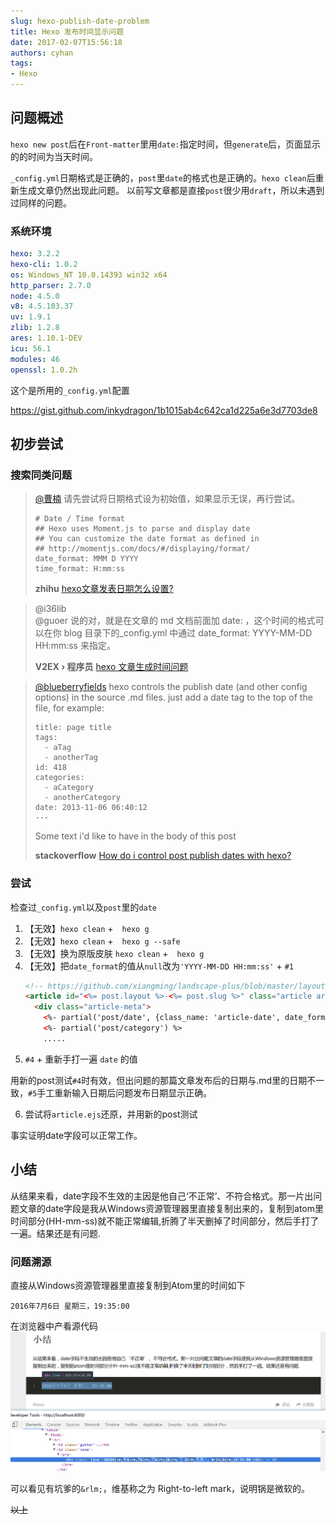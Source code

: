 ```yaml
---
slug: hexo-publish-date-problem
title: Hexo 发布时间显示问题
date: 2017-02-07T15:56:18
authors: cyhan
tags:
- Hexo
---
```


## 问题概述

`hexo new post`后在`Front-matter`里用`date:`指定时间，但`generate`后，页面显示的的时间为当天时间。

`_config.yml`日期格式是正确的，`post`里`date`的格式也是正确的。`hexo clean`后重新生成文章仍然出现此问题。
以前写文章都是直接`post`很少用`draft`，所以未遇到过同样的问题。

<!-- truncate -->

### 系统环境

```yml
hexo: 3.2.2
hexo-cli: 1.0.2
os: Windows_NT 10.0.14393 win32 x64
http_parser: 2.7.0
node: 4.5.0
v8: 4.5.103.37
uv: 1.9.1
zlib: 1.2.8
ares: 1.10.1-DEV
icu: 56.1
modules: 46
openssl: 1.0.2h
```

这个是所用的`_config.yml`配置

https://gist.github.com/inkydragon/1b1015ab4c642ca1d225a6e3d7703de8


## 初步尝试

### 搜索同类问题

> [@曹楠](https://www.zhihu.com/question/24166345/answer/26906184)
> 请先尝试将日期格式设为初始值，如果显示无误，再行尝试。
> 
> ```
> # Date / Time format
> ## Hexo uses Moment.js to parse and display date
> ## You can customize the date format as defined in
> ## http://momentjs.com/docs/#/displaying/format/
> date_format: MMM D YYYY
> time_format: H:mm:ss
> ```
> 
> **zhihu** [hexo文章发表日期怎么设置?](https://www.zhihu.com/question/24166345)


> @i36lib     
> @guoer 说的对，就是在文章的 md 文档前面加 date: ，这个时间的格式可以在你 blog 目录下的_config.yml 中通过 date_format: YYYY-MM-DD HH:mm:ss 来指定。
>
> **V2EX › 程序员** [hexo 文章生成时间问题](https://www.v2ex.com/t/231549)


> [@blueberryfields](http://stackoverflow.com/a/32975241)
> hexo controls the publish date (and other config options) in the source .md files. just add a date tag to the top of the file, for example:
>
> ```
> title: page title
> tags:
>   - aTag
>   - anotherTag
> id: 418
> categories:
>   - aCategory
>   - anotherCategory
> date: 2013-11-06 06:40:12
> ---
> ```
>
> Some text i'd like to have in the body of this post
>
> **stackoverflow** [How do i control post publish dates with hexo?](http://stackoverflow.com/questions/32974409/how-do-i-control-post-publish-dates-with-hexo)


### 尝试
检查过`_config.yml`以及`post`里的`date`

1. 【无效】`hexo clean` +　`hexo g`
2. 【无效】`hexo clean` +　`hexo g --safe`
3. 【无效】换为原版皮肤 `hexo clean` +　`hexo g`
4. 【无效】把`date_format`的值从`null`改为`'YYYY-MM-DD HH:mm:ss'` + `#1`
    ```html
    <!-- https://github.com/xiangming/landscape-plus/blob/master/layout/_partial/article.ejs -->
    <article id="<%= post.layout %>-<%= post.slug %>" class="article article-type-<%= post.layout %>" itemscope itemprop="blogPost">
      <div class="article-meta">
        <%- partial('post/date', {class_name: 'article-date', date_format: 'YYYY-MM-DD HH:mm:ss'}) %>
        <%- partial('post/category') %>
        .....
    ```
5. `#4` + 重新手打一遍 `date` 的值

用新的post测试`#4`时有效，但出问题的那篇文章发布后的日期与.md里的日期不一致，`#5`手工重新输入日期后问题发布日期显示正确。

6. 尝试将`article.ejs`还原，并用新的post测试

事实证明date字段可以正常工作。

## 小结
从结果来看，date字段不生效的主因是他自己‘不正常’、不符合格式。那一片出问题文章的date字段是我从Windows资源管理器里直接复制出来的，复制到atom里时间部分(HH-mm-ss)就不能正常编辑,折腾了半天删掉了时间部分，然后手打了一遍。结果还是有问题.

### 问题溯源
直接从Windows资源管理器里直接复制到Atom里的时间如下

```
2016‎年‎7‎月‎6‎日 ‎星期三，‏‎19:35:00
```

在浏览器中产看源代码
![](xiaojie1.png)

可以看见有坑爹的`&rlm;`，维基称之为 Right-to-left mark，说明锅是微软的。

~~以上~~
